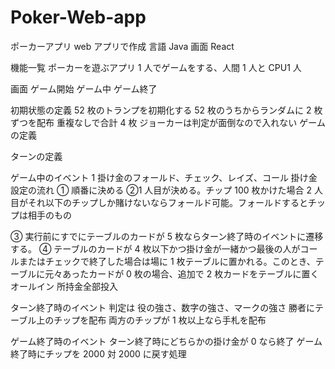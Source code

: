 # Poker-Web-app

ポーカーアプリ
web アプリで作成
言語 Java
画面 React

機能一覧
ポーカーを遊ぶアプリ
1 人でゲームをする、人間 1 人と CPU1 人

画面
ゲーム開始
ゲーム中
ゲーム終了

初期状態の定義
52 枚のトランプを初期化する
52 枚のうちからランダムに 2 枚ずつを配布
重複なしで合計 4 枚
ジョーカーは判定が面倒なので入れない
ゲームの定義

ターンの定義

ゲーム中のイベント
1 掛け金のフォールド、チェック、レイズ、コール
掛け金設定の流れ
① 順番に決める
②1 人目が決める。チップ 100 枚かけた場合 2 人目がそれ以下のチップしか賭けないならフォールド可能。フォールドするとチップは相手のもの

③ 実行前にすでにテーブルのカードが 5 枚ならターン終了時のイベントに遷移する。
④ テーブルのカードが 4 枚以下かつ掛け金が一緒かつ最後の人がコールまたはチェックで終了した場合は場に 1 枚テーブルに置かれる。このとき、テーブルに元々あったカードが 0 枚の場合、追加で 2 枚カードをテーブルに置く
オールイン 所持金全部投入

ターン終了時のイベント
判定は
役の強さ、数字の強さ、マークの強さ
勝者にテーブル上のチップを配布
両方のチップが 1 枚以上なら手札を配布

ゲーム終了時のイベント
ターン終了時にどちらかの掛け金が 0 なら終了
ゲーム終了時にチップを 2000 対 2000 に戻す処理
